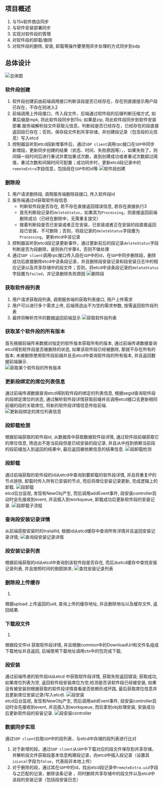 ## 项目概述
1. 与15s软件商店同步
2. 与软件安装部署同步
3. 实现对软件段的管理
4. 对软件段的卸载/删除
5. 对软件段的删除, 安装, 卸载等操作要使用异步处理的方式同步到sdp
## 总体设计
![总体图](../%E7%AC%AC%E4%B8%89%E5%91%A8%E5%B7%A5%E4%BD%9C/%E8%AE%BE%E8%AE%A1%E6%80%BB%E4%BD%93.png)
### 软件段创建
1. 软件段创建前由前端调用接口判断该段是否已经存在，存在则直接提示用户段已存在，不存在则进入2
2. 前端调用上传段接口，传入段文件，后端通过软件段的后缀判断压缩方式, 如果后缀是mpk, 将此软件段同步到15s; 如果是zip, 将此软件段同步到软件安装部署.服务端解析段文件获取元信息，判断段是否已经存在，已经存在的段直接返回段已存在；否则，保存段文件到共享存储，并创建段记录（包含段的元信息）写入etcd
3. 控制器监听到etcd段新增事件后，通过`SDP client`调用rpc接口在`SDP`中同步新增段，更新同步创建的结果（状态、时间、失败原因等），，如果失败了，则间隔一段时间后进行重试并累加重试次数，直到创建成功或者重试次数超过阈值，重试次数和间隔时间可配置；成功同步时，更新etcd段记录中的`remoteExtra`字段信息，包括段在`SDP`中的id等
![软件段创建](../%E7%AC%AC%E4%B8%89%E5%91%A8%E5%B7%A5%E4%BD%9C/%E8%BD%AF%E4%BB%B6%E6%AE%B5%E5%88%9B%E5%BB%BA.png)
### 删除段
1. 用户请求删除段, 调用服务端删除段接口, 传入软件段id
2. 服务端通过id获取软件段信息
    - 判断软件段是否存在, 若不存在直接返回错误信息, 若存在直接执行3
    - 首先判断段记录的`deleteStatus`，如果其为`Processing`，则直接返回前端删除成功（已经在删除中，无需重复提交）
    - 接着判断段是否已安装或者正在安装，已安装或者正在安装的段直接返回段已安装，不可删除；否则，将段记录的`deleteStatus`字段置为`Processing`，更新etcd中该记录
3. 控制器监听到etcd段记录更新事件，通过更新前后的段记录`deleteStatus`字段判断是否为段删除，是则执行步骤4，否则不做处理
4. 通过`SDP client`调用rpc接口传入段在`SDP`中的id，在`SDP`中同步删除段，删除成功后直接删除etcd中该条段记录，并且删除段安装记录和段安装日志中的相应记录以及共享存储中的段文件；否则，将etcd中该条段记录的`deleteStatus`字段置为`failed`，并记录删除失败原因
![删除段](../%E7%AC%AC%E4%B8%89%E5%91%A8%E5%B7%A5%E4%BD%9C/%E5%88%A0%E9%99%A4%E6%AE%B5.png)
### 获取软件段列表
1. 用户请求获取段列表, 调用服务端的获取列表接口, 用户上传需求
2. 用户可以进行多个需求上传, 后端筛选出不为空的需求参数, 按需返回软件段列表
3. 最终将解析完毕的数据返回前端显示 
![获取软件段列表](../%E7%AC%AC%E4%B8%89%E5%91%A8%E5%B7%A5%E4%BD%9C/%E8%8E%B7%E5%8F%96%E8%BD%AF%E4%BB%B6%E6%AE%B5%E5%88%97%E8%A1%A8.png)
### 获取某个软件段的所有版本
首先根据前端传来数据对指定的软件版本获取所有的版本, 通过前端传递数据查询etcd得到软件段是否被删除的状态, 如果该软件段已经被删除, 那就不存在所有的版本; 未被删除使用软件段前缀并且去etcd中查询软件段的所有版本, 并且返回数据前端展示.  
![获取某个软件段的所有版本](../%E7%AC%AC%E4%B8%89%E5%91%A8%E5%B7%A5%E4%BD%9C/%E8%8E%B7%E5%8F%96%E6%9F%90%E4%B8%AA%E8%BD%AF%E4%BB%B6%E6%AE%B5%E7%9A%84%E6%89%80%E6%9C%89%E7%89%88%E6%9C%AC.png)
### 更新段绑定的席位列表信息
通过前端传递数据查询etcd得到软件段的绑定的列表信息, 根据segid查询软件段的段绑定席位的状态, 通过解析软件段详情获取前缀并且调用etcd接口去更新相同前缀的段的关联席位, 将新的软件段详情信息传给前端.
![更新段绑定的席位列表信息](../%E7%AC%AC%E4%B8%89%E5%91%A8%E5%B7%A5%E4%BD%9C/%E6%9B%B4%E6%96%B0%E6%AE%B5%E7%BB%91%E5%AE%9A%E7%9A%84%E5%B8%AD%E4%BD%8D%E5%88%97%E8%A1%A8%E4%BF%A1%E6%81%AF.png)
### 段卸载检测
根据前端获取的软件段id, 从数据库中获取数据软件段详情, 通过软件段前缀获取它的席位信息, 筛选出不是当前段但是已经安装的段记录, 并且从中找到依赖当前段的段前缀加入到返回的结果中, 最后返回被依赖信息的结果信息.
![段卸载检测](../%E7%AC%AC%E4%B8%89%E5%91%A8%E5%B7%A5%E4%BD%9C/%E6%AE%B5%E5%AE%89%E8%A3%85%E6%A3%80%E6%B5%8B.png)
### 段卸载
通过前端获取的软件段的id从etcd中查询到要卸载的软件段详情, 并且将重复IP的节点排除, 卸载时传入所有已安装的节点, 而后将席位安装记录更新, 完成逻辑上的卸载.
![段卸载](../%E7%AC%AC%E4%B8%89%E5%91%A8%E5%B7%A5%E4%BD%9C/%E6%AE%B5%E5%8D%B8%E8%BD%BD1.png)  
etcd后台监视, 发现有NewObj产生, 而后调用addEvent事件, 段安装controller启动时会先接收到event, 并且插入到workqueue, 卸载成功后更新软件段的安装记录.
![段卸载子流程](../%E7%AC%AC%E4%B8%89%E5%91%A8%E5%B7%A5%E4%BD%9C/%E6%AE%B5%E5%8D%B8%E8%BD%BD.png)
### 查询段安装记录详情
从前端获取安装时的InstallId, 根据id从etcd缓存中查询所有详情并且返回安装记录详情;
![查询段安装记录详情](../%E7%AC%AC%E4%B8%89%E5%91%A8%E5%B7%A5%E4%BD%9C/%E6%9F%A5%E8%AF%A2%E6%AE%B5%E5%AE%89%E8%A3%85%E8%AE%B0%E5%BD%95%E8%AF%A6%E6%83%85.png)
### 段安装记录列表
根据前端获取的id从etcd中查询到该软件段是否存在, 而后从etcd缓存中查找安装记录列表, 并且按照时间的倒叙排序;
![查找安装记录列表](../%E7%AC%AC%E4%B8%89%E5%91%A8%E5%B7%A5%E4%BD%9C/%E6%AE%B5%E5%AE%89%E8%A3%85%E8%AE%B0%E5%BD%95%E5%88%97%E8%A1%A8.png)

### 删除段上传缓存
1. 
根据upload 上传返回的uid, 查询上传的缓存地址, 并且删除地址以及缓存文件, 返回结果.
### 下载段文件
1. 
根据段文件id 获取软件段详情, 并且根据common中的DownloadUrl和文件名组成下载地址并且返回, 后端使用下载地址调用ctx中的包完成下载;
### 段安装
通过前端传递的软件段id从etcd 中获取软件段详情, 获取失败返回错误; 获取成功, 如果席位列表为空, 返回软件段安装席位为空;检测是否该软件段已经被安装, 如果没有被安装则根据获取的软件段详情查看是否依赖形成环路, 最后获取席位信息并且更新席位安装记录(写入etcd).
![段安装](../%E7%AC%AC%E4%B8%89%E5%91%A8%E5%B7%A5%E4%BD%9C/%E6%AE%B5%E5%AE%89%E8%A3%85.png)  
etcd后台监视, 发现有NewObj产生, 而后调用addEvent事件, 段安装controller启动时会先接收到event, 并且插入到workqueue, 而后拿到obj处理安装, 安装成功后更新软件段的安装记录.
![段安装controller](../%E7%AC%AC%E4%B8%89%E5%91%A8%E5%B7%A5%E4%BD%9C/%E6%AE%B5%E5%AE%89%E8%A3%851.png)
### 数据同步实现
通过`SDP client`拉取`SDP`中的段列表，与etcd中存储的段列表进行比对
1. 对于新增的段，通过`SDP client`从`SDP`中下载对应的段文件保存到共享存储，并解析段文件获取段基本信息构建段记录，向etcd中插入段记录（设置其`isLocal`字段为`false`，代表段非本地上传）
2. 对于删除的段，通过其在`SDP`中的id，找出etcd段记录中`remoteExtra.uid`字段与之匹配的记录，删除该条记录 ，同时删除共享存储中的段文件以及etcd中该段的安装记录（包括段安装日志）